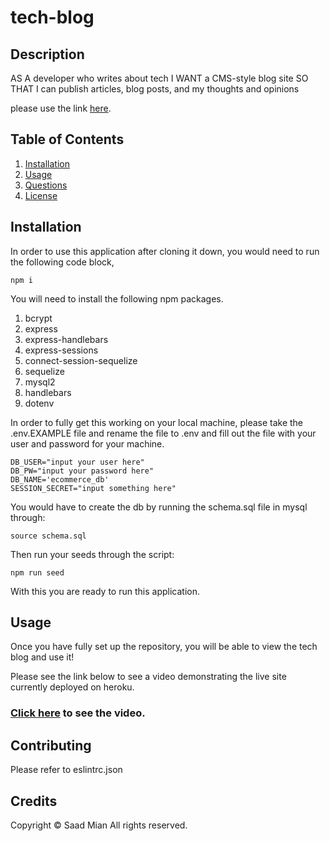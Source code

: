 # tech-blog

## Description

AS A developer who writes about tech
I WANT a CMS-style blog site
SO THAT I can publish articles, blog posts, and my thoughts and opinions

 please use the link [here]().


## Table of Contents

1. [Installation](#installation)
2. [Usage](#usage)
3. [Questions](#questions)
4. [License](#license)

## Installation

In order to use this application after cloning it down, you would need to run the following code block,

```
npm i
```

You will need to install the following npm packages.

1. bcrypt
2. express
3. express-handlebars
4. express-sessions
5. connect-session-sequelize
6. sequelize
7. mysql2
8. handlebars
9. dotenv

In order to fully get this working on your local machine, please take the .env.EXAMPLE file and rename the file to .env and fill out the file with your user and password for your machine.

```
DB_USER="input your user here"
DB_PW="input your password here"
DB_NAME='ecommerce_db'
SESSION_SECRET="input something here"

```

You would have to create the db by running the schema.sql file in mysql through:

```
source schema.sql
```

Then run your seeds through the script:

```
npm run seed
```

With this you are ready to run this application.

## Usage

Once you have fully set up the repository, you will be able to view the tech blog and use it!

Please see the link below to see a video demonstrating the live site currently deployed on heroku.

### [Click here]() to see the video.

## Contributing
Please refer to eslintrc.json

## Credits

Copyright © Saad Mian All rights reserved.